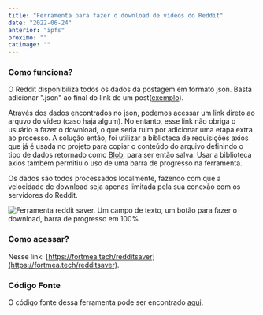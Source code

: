 ```yaml
---
title: "Ferramenta para fazer o download de vídeos do Reddit"
date: "2022-06-24"
anterior: "ipfs"
proximo: ""
catimage: ""
---
```


### Como funciona? 
O Reddit disponibiliza todos os dados da postagem em formato json. Basta adicionar ".json" ao final do link de um post([exemplo](https://www.reddit.com/r/PhoenixSC/comments/vjhcun/how_to_torture_your_warden_3_me_and_my_warden.json)). 

Através dos dados encontrados no json, podemos acessar um link direto ao arquvo do vídeo (caso haja algum). No entanto, esse link não obriga o usuário a fazer o download, o que seria ruim por adicionar uma etapa extra ao processo. A solução então, foi utilizar a biblioteca de requisições axios que já é usada no projeto para copiar o conteúdo do arquivo definindo o tipo de dados retornado como [Blob](https://developer.mozilla.org/pt-BR/docs/Web/API/Blob), para ser então salva. Usar a biblioteca axios também permitiu o uso de uma barra de progresso na ferramenta.

Os dados são todos processados localmente, fazendo com que a velocidade de download seja apenas limitada pela sua conexão com os servidores do Reddit.

![Ferramenta reddit saver. Um campo de texto, um botão para fazer o download, barra de progresso em 100%](https://fortmea.tech/images/redditsaver.png "A ferramenta é muito simples, precisando de apenas um click para ser utilizada. Além disso, todos os dados são processados localmente, sem lentidão causada pelo servidor da minha ferramenta.")

### Como acessar?

Nesse link: [https://fortmea.tech/redditsaver](https://fortmea.tech/redditsaver).

### Código Fonte

O código fonte dessa ferramenta pode ser encontrado [aqui](https://github.com/fortmea/blog/blob/main/nextjs-blog/pages/redditsaver.js).

